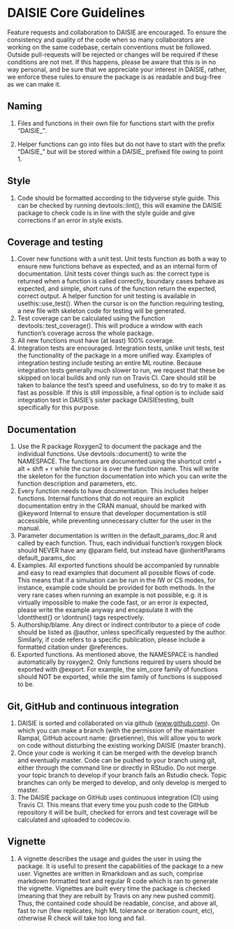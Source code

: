 # DAISIE Core Guidelines
Feature requests and collaboration to DAISIE are encouraged. To ensure the consistency and quality of the code when so many collaborators are working on the same codebase, certain conventions must be followed. Outside pull-requests will be rejected or changes will be required if these conditions are not met. If this happens, please be aware that this is in no way personal, and be sure that we appreciate your interest in DAISIE, rather, we enforce these rules to ensure the package is as readable and bug-free as we can make it.

## Naming
1. Files and functions in their own file for functions start with the prefix “DAISIE_”.

2. Helper functions can go into files but do not have to start with the prefix “DAISIE_” but will be stored within a DAISIE_ prefixed file owing to point 1.
## Style
1. Code should be formatted according to the tidyverse style guide. This can be checked by running devtools::lint(), this will examine the DAISIE package to check code is in line with the style guide and give corrections if an error in style exists.

## Coverage and testing
1. Cover new functions with a unit test. Unit tests function as both a way to ensure new functions behave as expected, and as an internal form of documentation. Unit tests cover things such as: the correct type is returned when a function is called correctly, boundary cases behave as expected, and simple, short runs of the function return the expected, correct output. A helper function for unit testing is available in usethis::use_test(). When the cursor is on the function requiring testing, a new file with skeleton code for testing will be generated.
2. Test coverage can be calculated using the function devtools::test_coverage(). This will produce a window with each function’s coverage across the whole package.
3. All new functions must have (at least) 100% coverage.
4. Integration tests are encouraged. Integration tests, unlike unit tests, test the functionality of the package in a more unified way. Examples of integration testing include testing an entire ML routine. Because integration tests generally much slower to run, we request that these be skipped on local builds and only run on Travis CI. Care should still be taken to balance the test’s speed and usefulness, so do try to make it as fast as possible. If this is still impossible, a final option is to include said integration test in DAISIE’s sister package DAISIEtesting, built specifically for this purpose.
 
## Documentation
1. Use the R package Roxygen2 to document the package and the individual functions. Use devtools::document() to write the NAMESPACE. The functions are documented using the shortcut cntrl + alt + shft + r while the cursor is over the function name. This will write the skeleton for the function documentation into which you can write the function description and parameters, etc.
2. Every function needs to have documentation. This includes helper functions. Internal functions that do not require an explicit documentation entry in the CRAN manual, should be marked with @keyword Internal to ensure that developer documentation is still accessible, while preventing unnecessary clutter for the user in the manual.
3. Parameter documentation is written in the default_params_doc.R and called by each function. Thus, each individual function’s roxygen block should NEVER have any @param field, but instead have @inheritParams default_params_doc
4. Examples. All exported functions should be accompanied by runnable and easy to read examples that document all possible flows of code. This means that if a simulation can be run in the IW or CS modes, for instance, example code should be provided for both methods. In the very rare cases when running an example is not possible, e.g. it is virtually impossible to make the code fast, or an error *is* expected, please write the example anyway and encapsulate it with the \dontthest{} or \dontrun{} tags respectively.
5. Authorship/blame. Any direct or indirect contributor to a piece of code should be listed as @author, unless specifically requested by the author. Similarly, if code refers to a specific publication, please include a formatted citation under @references.
6. Exported functions. As mentioned above, the NAMESPACE is handled automatically by roxygen2. Only functions required by users should be exported with @export. For example, the sim_core family of functions should NOT be exported, while the sim family of functions is supposed to be.

## Git, GitHub and continuous integration
1. DAISIE is sorted and collaborated on via github (www.github.com). On which you can make a branch (with the permission of the maintainer Rampal, GitHub account name: @rsetienne), this will allow you to work on code without disturbing the existing working DAISIE (master branch). 
2. Once your code is working it can be merged with the develop branch and eventually master. Code can be pushed to your branch using git, either through the command line or directly in RStudio. Do not merge your topic branch to develop if your branch fails an Rstudio check. Topic branches can only be merged to develop, and only develop is merged to master. 
3. The DAISIE package on GitHub uses continuous integration (CI) using Travis CI. This means that every time you push code to the GitHub repository it will be built, checked for errors and test coverage will be calculated and uploaded to codecov.io.

## Vignette
1. A vignette describes the usage and guides the user in using the package. It is useful to present the capabilities of the package to a new user. Vignettes are written in Rmarkdown and as such, comprise markdown formatted text and regular R code which is ran to generate the vignette. Vignettes are built every time the package is checked (meaning that they are rebuilt by Travis on any new pushed commit). Thus, the contained code should be readable, concise, and above all, fast to run (few replicates, high ML tolerance or iteration count, etc), otherwise R check will take too long and fail.
